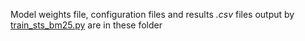 Model weights file, configuration files and results *.csv* files output by [train_sts_bm25.py](../../train_sts_bm25.py) are in these folder
